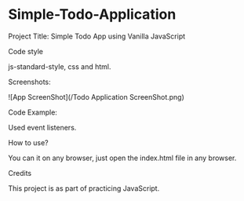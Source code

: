 # Simple-Todo-Application

Project Title:
Simple Todo App using Vanilla JavaScript

Code style

js-standard-style, css and html.

Screenshots:

![App ScreenShot](/Todo Application ScreenShot.png)

Code Example:

Used event listeners.

How to use?

You can it on any browser, just open the index.html file in any browser.

Credits

This project is as part of practicing JavaScript.
